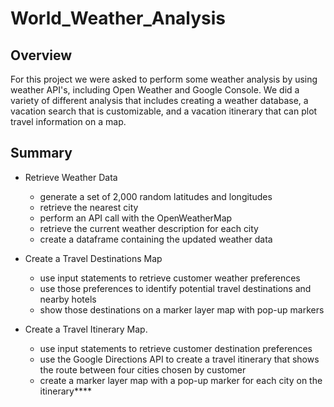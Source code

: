 # World_Weather_Analysis
## Overview
For this project we were asked to perform some weather analysis by using weather API's, including Open Weather and Google Console. We did a variety of different analysis that includes creating a weather database, a vacation search that is customizable, and a vacation itinerary that can plot travel information on a map.

## Summary

* Retrieve Weather Data
  * generate a set of 2,000 random latitudes and longitudes
  * retrieve the nearest city
  * perform an API call with the OpenWeatherMap
  * retrieve the current weather description for each city
  * create a dataframe containing the updated weather data

* Create a Travel Destinations Map
  * use input statements to retrieve customer weather preferences
  * use those preferences to identify potential travel destinations and nearby hotels
  * show those destinations on a marker layer map with pop-up markers

* Create a Travel Itinerary Map.
  * use input statements to retrieve customer destination preferences
  * use the Google Directions API to create a travel itinerary that shows the route between four cities chosen by customer
  * create a marker layer map with a pop-up marker for each city on the itinerary****
